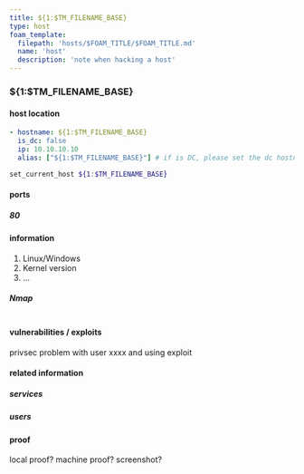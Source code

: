 ```yaml
---
title: ${1:$TM_FILENAME_BASE}
type: host
foam_template:
  filepath: 'hosts/$FOAM_TITLE/$FOAM_TITLE.md'
  name: 'host'
  description: 'note when hacking a host'
---
```


### ${1:$TM_FILENAME_BASE}

#### host location

```yaml host
- hostname: ${1:$TM_FILENAME_BASE}
  is_dc: false
  ip: 10.10.10.10
  alias: ["${1:$TM_FILENAME_BASE}"] # if is DC, please set the dc hostname as the first alias, such as ["dc01.example.com"]
```

```zsh env-invoked
set_current_host ${1:$TM_FILENAME_BASE}
```

#### ports

##### 80

#### information

1. Linux/Windows
2. Kernel version
3. ...

##### Nmap
```

```

#### vulnerabilities / exploits

privsec problem with user xxxx and using exploit 

#### related information

##### services

##### users

#### proof

local proof? machine proof? screenshot?
